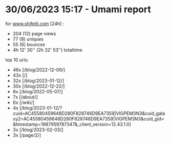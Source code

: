 # 30/06/2023 15:17 - Umami report
for www.shifeiti.com [24h] :

 - 204 (12) page views
 - 77 (8) uniques
 - 55 (6) bounces
 - 4h 12' 30'' (2h 32' 53'') totaltime


top 10 urls:
 - 46x [/blog/2022-12-09/]
 - 43x [/]
 - 32x [/blog/2023-01-12/]
 - 30x [/blog/2022-12-22/]
 - 8x [/blog/2022-05-07/]
 - 7x [/about/]
 - 6x [/wiki/]
 - 4x [/blog/2023-01-12/?cuid=AC45580459648D280F828746D9EA7359|VIGPEM3N3&cuid_galaxy2=AC45580459648D280F828746D9EA7359|VIGPEM3N3&cuid_gid=&timestamp=1687959787347&_client_version=12.43.1.0]
 - 3x [/blog/2023-02-03/]
 - 3x [/page/2/]


